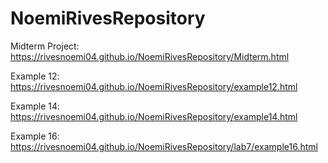 # NoemiRivesRepository
Midterm Project: 
https://rivesnoemi04.github.io/NoemiRivesRepository/Midterm.html

Example 12: 
https://rivesnoemi04.github.io/NoemiRivesRepository/example12.html

Example 14: 
https://rivesnoemi04.github.io/NoemiRivesRepository/example14.html

Example 16: 
https://rivesnoemi04.github.io/NoemiRivesRepository/lab7/example16.html
